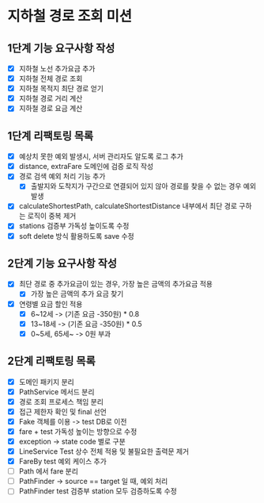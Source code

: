 # 지하철 경로 조회 미션

## 1단계 기능 요구사항 작성

- [x] 지하철 노선 추가요금 추가
- [x] 지하철 전체 경로 조회
- [x] 지하철 목적지 최단 경로 얻기
- [x] 지하철 경로 거리 계산
- [x] 지하철 경로 요금 계산

## 1단계 리팩토링 목록

- [x] 예상치 못한 예외 발생시, 서버 관리자도 알도록 로그 추가
- [x] distance, extraFare 도메인에 검증 로직 작성
- [x] 경로 검색 예외 처리 기능 추가
    - [x] 출발지와 도착지가 구간으로 연결되어 있지 않아 경로를 찾을 수 없는 경우 예외 발생
- [x] calculateShortestPath, calculateShortestDistance 내부에서 최단 경로 구하는 로직이 중복 제거
- [x] stations 검증부 가독성 높이도록 수정
- [x] soft delete 방식 활용하도록 save 수정

## 2단계 기능 요구사항 작성

- [x] 최단 경로 중 추가요금이 있는 경우, 가장 높은 금액의 추가요금 적용
    - [x] 가장 높은 금액의 추가 요금 찾기
- [x] 연령별 요금 할인 적용
    - [x] 6~12세 -> (기존 요금 -350원) * 0.8
    - [x] 13~18세 -> (기존 요금 -350원) * 0.5
    - [x] 0~5세, 65세~ -> 0원 부과

## 2단계 리팩토링 목록

- [x] 도메인 패키지 분리
- [x] PathService 메서드 분리
- [x] 경로 조회 프로세스 책임 분리
- [x] 접근 제한자 확인 및 final 선언
- [x] Fake 객체를 이용 -> test DB로 이전
- [x] fare + test 가독성 높이는 방향으로 수정
- [x] exception -> state code 별로 구분
- [x] LineService Test 상수 전체 적용 및 불필요한 출력문 제거
- [x] FareBy test 예외 케이스 추가
- [ ] Path 에서 fare 분리
- [ ] PathFinder -> source == target 일 때, 예외 처리
- [ ] PathFinder test 검증부 station 모두 검증하도록 수정
